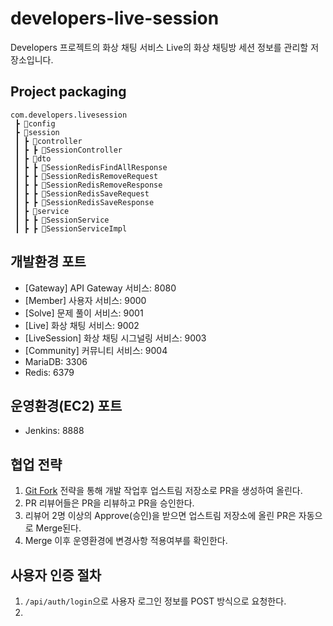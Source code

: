 # developers-live-session
Developers 프로젝트의 화상 채팅 서비스 Live의 화상 채팅방 세션 정보를 관리할 저장소입니다.

## Project packaging

```
com.developers.livesession
 ┣ 📂config
 ┣ 📂session
 ┃ ┣ 📂controller
 ┃ ┣ ┣ 📃SessionController
 ┃ ┣ 📂dto
 ┃ ┣ ┣ 📃SessionRedisFindAllResponse
 ┃ ┣ ┣ 📃SessionRedisRemoveRequest
 ┃ ┣ ┣ 📃SessionRedisRemoveResponse
 ┃ ┣ ┣ 📃SessionRedisSaveRequest
 ┃ ┣ ┣ 📃SessionRedisSaveResponse
 ┃ ┣ 📂service
 ┃ ┣ ┣ 📃SessionService
 ┃ ┣ ┣ 📃SessionServiceImpl
```

## 개발환경 포트
- [Gateway] API Gateway 서비스: 8080
- [Member] 사용자 서비스: 9000
- [Solve] 문제 풀이 서비스: 9001
- [Live] 화상 채팅 서비스: 9002
- [LiveSession] 화상 채팅 시그널링 서비스: 9003
- [Community] 커뮤니티 서비스: 9004
- MariaDB: 3306
- Redis: 6379

## 운영환경(EC2) 포트
- Jenkins: 8888

## 협업 전략
1. [Git Fork](https://jooneys-portfolio.notion.site/GIt-0f7a34fbaf584deaa0e561de46f3542d) 전략을 통해 개발 작업후 업스트림 저장소로 PR을 생성하여 올린다.
2. PR 리뷰어들은 PR을 리뷰하고 PR을 승인한다.
3. 리뷰어 2명 이상의 Approve(승인)을 받으면 업스트림 저장소에 올린 PR은 자동으로 Merge된다.
4. Merge 이후 운영환경에 변경사항 적용여부를 확인한다.

## 사용자 인증 절차
1. `/api/auth/login`으로 사용자 로그인 정보를 POST 방식으로 요청한다.
2. 